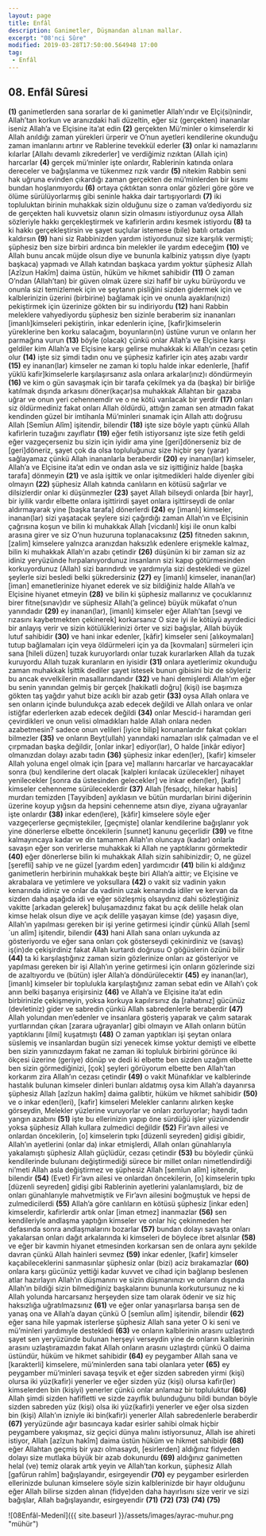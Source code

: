 ```yaml
---
layout: page
title: Enfâl
description: Ganimetler, Düşmandan alınan mallar.
excerpt: "08'nci Sûre"
modified: 2019-03-28T17:50:00.564948 17:00
tag: 
 - Enfâl
---
```


## 08. Enfâl Sûresi 

**(1)** ganimetlerden sana sorarlar de ki ganimetler Allah’ındır ve Elçi(si)nindir, Allah’tan korkun ve aranızdaki hali düzeltin, eğer siz (gerçekten) inananlar iseniz Allah’a ve Elçisine ita’at edin 
**(2)** gerçekten Mü’minler o kimselerdir ki Allah anıldığı zaman yürekleri ürperir ve O’nun ayetleri kendilerine okunduğu zaman imanlarını artırır ve Rablerine tevekkül ederler
**(3)** onlar ki namazlarını kılarlar [Allahı devamlı zikrederler] ve verdiğimiz rızıktan (Allah için) harcarlar
**(4)** gerçek mü’minler işte onlardır, Rablerinin katında onlara dereceler ve bağışlanma ve tükenmez rızık vardır
**(5)** nitekim Rabbin seni hak uğruna evinden çıkardığı zaman gerçekten de mü’minlerden bir kısmı bundan hoşlanmıyordu
**(6)** ortaya çıktıktan sonra onlar gözleri göre göre ve ölüme sürülüyorlarmış gibi seninle hakka dair tartışıyorlardı
**(7)** iki topluluktan birinin muhakkak sizin olduğunu size o zaman va’dediyordu siz de gerçekten hali kuvvetsiz olanın sizin olmasını istiyordunuz oysa Allah sözleriyle hakkı gerçekleştirmek ve kafirlerin ardını kesmek istiyordu
**(8)** ta ki hakkı gerçekleştirsin ve şayet suçlular istemese (bile) batılı ortadan kaldırsın
**(9)** hani siz Rabbinizden yardım istiyordunuz size karşılık vermişti; şüphesiz ben size birbiri ardınca bin melekler ile yardım edeceğim
**(10)** ve Allah bunu ancak müjde olsun diye ve bununla kalbiniz yatışsın diye (yaptı başkaca) yapmadı ve Allah katından başkaca yardım yoktur şüphesiz Allah [Azîzun Hakîm] daima üstün, hüküm ve hikmet sahibidir
**(11)** O zaman O’ndan (Allah’tan) bir güven olmak üzere sizi hafif bir uyku bürüyordu ve onunla sizi temizlemek için ve şeytanın pisliğini sizden gidermek için ve kalblerinizin üzerini (birbirine) bağlamak için ve onunla ayakları(nızı) pekiştirmek için üzerinize gökten bir su indiriyordu
**(12)** hani Rabbin meleklere vahyediyordu şüphesiz ben sizinle beraberim siz inananları [imanlı]kimseleri pekiştirin, inkar edenlerin içine, [kafir]kimselerin yüreklerine ben korku salacağım, boyunların(ın) üstüne vurun ve onların her parmağına vurun
**(13)** böyle (olacak) çünkü onlar Allah’a ve Elçisine karşı geldiler kim Allah’a ve Elçisine karşı gelirse muhakkak ki Allah’ın cezası çetin olur
**(14)** işte siz şimdi tadın onu ve şüphesiz kafirler için ateş azabı vardır
**(15)** ey inanan(lar) kimseler ne zaman ki toplu halde inkar edenlerle, [hafif yüklü kafir]kimselerle karşılaşırsanız asla onlara arkalar(ınız)ı döndürmeyin
**(16)** ve kim o gün savaşmak için bir tarafa çekilmek ya da (başka) bir birliğe katılmak dışında arkasını döner(kaçar)sa muhakkak Allahtan bir gazaba uğrar ve onun yeri cehennemdir ve o ne kötü varılacak bir yerdir
**(17)** onları siz öldürmediniz fakat onları Allah öldürdü, attığın zaman sen atmadın fakat kendinden güzel bir imtihanla Mü’minleri sınamak için Allah attı doğrusu Allah [Semîun Alîm] işitendir, bilendir 
**(18)** işte size böyle yaptı çünkü Allah kafirlerin tuzağını zayıflatır
**(19)** eğer fetih istiyorsanız işte size fetih geldi eğer vazgeçerseniz bu sizin için iyidir ama yine [geri]dönerseniz biz de [geri]döneriz, şayet çok da olsa topluluğunuz size hiçbir şey (yarar) sağlayamaz çünkü Allah inananlarla beraberdir
**(20)** ey inanan(lar) kimseler, Allah’a ve Elçisine ita’at edin ve ondan asla ve siz işittiğiniz halde [başka tarafa] dönmeyin
**(21)** ve asla işittik ve onlar işitmedikleri halde diyenler gibi olmayın
**(22)** şüphesiz Allah katında canlıların en kötüsü sağırlar ve dilsizlerdir onlar ki düşünmezler
**(23)** şayet Allah bilseydi onlarda [bir hayr], bir iyilik vardır elbette onlara işittirirdi şayet onlara işittirseydi de onlar aldırmayarak yine [başka tarafa] dönerlerdi 
**(24)** ey [imanlı] kimseler, inanan(lar) sizi yaşatacak şeylere sizi çağırdığı zaman Allah’ın ve Elçisinin çağrısına koşun ve bilin ki muhakkak Allah [vicdanlı] kişi ile onun kalbi arasına girer ve siz O’nun huzuruna toplanacaksınız
**(25)** fitneden sakının, [zalim] kimselere yalnızca aranızdan haksızlık edenlere erişmekle kalmaz, bilin ki muhakkak Allah’ın azabı çetindir
**(26)** düşünün ki bir zaman siz az idiniz yeryüzünde hırpalanıyordunuz insanların sizi kapıp götürmesinden korkuyordunuz (Allah) sizi barındırdı ve yardımıyla sizi destekledi ve güzel şeylerle sizi besledi belki şükredersiniz
**(27)** ey [imanlı] kimseler, inanan(lar) [iman] emanetlerinize hiyanet ederek ve siz bildiğiniz halde Allah’a ve Elçisine hiyanet etmeyin 
**(28)** ve bilin ki şüphesiz mallarınız ve çocuklarınız birer fitne(sınav)dır ve süphesiz Allah(’a gelince) büyük mükafat o’nun yanındadır
**(29)** ey inanan(lar), [imanlı] kimseler eğer Allah’tan [sevgi ve rızasını kaybetmekten çekinerek] korkarsanız O size iyi ile kötüyü ayırdedici bir anlayış verir ve sizin kötülüklerinizi örter ve sizi bağışlar, Allah büyük lutuf sahibidir
**(30)** ve hani inkar edenler, [kâfir] kimseler seni [alıkoymaları] tutup bağlamaları için veya öldürmeleri için ya da [kovmaları] sürmeleri için sana [hileli düzen] tuzak kuruyorlardı onlar tuzak kurarlarken Allah da tuzak kuruyordu Allah tuzak kuranların en iyisidir
**(31)** onlara ayetlerimiz okunduğu zaman muhakkak İşittik dediler şayet istesek bunun gibisini biz de söyleriz bu ancak evvelkilerin masallarındandır
**(32)** ve hani demişlerdi Allah’ım eğer bu senin yanından gelmiş bir gerçek [hakikatli doğru] (kişi) ise başımıza gökten taş yağdır yahut bize acıklı bir azab getir
**(33)** oysa Allah onlara ve sen onların içinde bulundukça azab edecek değildi ve Allah onlara ve onlar istiğfar ederlerken azab edecek değildi
**(34)** onlar Mescid-i haramdan geri çevirdikleri ve onun velisi olmadıkları halde Allah onlara neden azabetmesin? sadece onun velileri [iyice bilip] korunanlardır fakat çokları bilmezler
**(35)** ve onların Beyt(ullah) yanındaki namazları ıslık çalmadan ve el çırpmadan başka değildir, [onlar inkar] ediyor(lar), O halde [inkâr ediyor] olmanızdan dolayı azabı tadın
**(36)** şüphesiz inkar eden(ler), [kafir] kimseler Allah yoluna engel olmak için [para ve] mallarını harcarlar ve harcayacaklar sonra (bu) kendilerine dert olacak [kalpleri kırılacak üzülecekler]  nihayet yenilecekler [sonra da üstesinden gelecekler] ve inkar eden(ler), [kafir] kimseler cehenneme sürüleceklerdir
**(37)** Allah [fesadçı, hilekar habis] murdarı temizden [Tayyibden] ayıklasın ve bütün murdarları birini diğerinin üzerine koyup yığsın da hepsini cehenneme atsın diye, ziyana uğrayanlar işte onlardır 
**(38)** inkar eden(lere), [kâfir] kimselere söyle eğer vazgeçerlerse geçmiştekiler, [geçmişte] olanlar kendilerine  bağışlanır yok yine dönerlerse elbette öncekilerin [sunnet] kanunu geçerlidir
**(39)** ve fitne kalmayıncaya kadar ve din tamamen Allah’ın oluncaya (kadar) onlarla savaşın eğer son verirlerse muhakkak ki Allah ne yaptıklarını görmektedir
**(40)** eğer dönerlerse bilin ki muhakkak Allah sizin sahibinizdir; O, ne güzel [şerefli] sahip ve ne güzel [yardım eden] yardımcıdır
**(41)** bilin ki aldığınız ganimetlerin herbirinin muhakkak beşte biri Allah’a aittir; ve Elçisine ve akrabalara ve yetimlere ve yoksullara
**(42)** o vakit siz vadinin yakın kenarında idiniz ve onlar da vadinin uzak kenarında idiler ve kervan da sizden daha aşağıda idi ve eğer sözleşmiş olsaydınız dahi sözleştiğiniz vakitte [arkadan gelerek] buluşamazdınız fakat bu açık delille helak olan kimse helak olsun diye ve açık delille yaşayan kimse (de) yaşasın diye, Allah’ın yapılması gereken bir işi yerine getirmesi içindir çünkü Allah [semî´un alîm] işitendir, bilendir
**(43)** hani Allah sana onları uykunda az gösteriyordu ve eğer sana onları çok gösterseydi çekinirdiniz ve (savaş) iş(in)de çekişirdiniz fakat Allah kurtardı doğrusu O göğüslerin özünü bilir
**(44)** ta ki karşılaştığınız zaman sizin gözlerinize onları az gösteriyor ve yapılması gereken bir işi Allah’ın yerine getirmesi için onların gözlerinde sizi de azaltıyordu ve (bütün) işler Allah’a döndürülecektir
**(45)** ey inanan(lar), [imanlı] kimseler bir toplulukla karşılaştığınız zaman sebat edin ve Allah’ı çok anın belki başarıya erişirsiniz
**(46)** ve Allah’a ve Elçisine ita’at edin birbirinizle çekişmeyin, yoksa korkuya kapılırsınız da [rahatınız] gücünüz (devletiniz) gider ve sabredin çünkü Allah sabredenlerle beraberdir
**(47)** Allah yolundan men’edenler ve insanlara gösteriş yaparak ve çalım satarak yurtlarından çıkan [zarara uğrayanlar] gibi olmayın ve Allah onların bütün yaptıklarını [ilmi] kuşatmıştı
**(48)** O zaman yaptıkları işi şeytan onlara süslemiş ve insanlardan bugün sizi yenecek kimse yoktur demişti ve elbette ben sizin yanınızdayım fakat ne zaman iki topluluk birbirini görünce iki ökçesi üzerine (geriye) dönüp ve dedi ki elbette ben sizden uzağım elbette ben sizin görmediğinizi, [çok] şeyleri görüyorum elbette ben Allah’tan korkarım zira Allah’ın cezası çetindir
**(49)** o vakit Münafıklar ve kalblerinde hastalık bulunan kimseler dinleri bunları aldatmış oysa kim Allah’a dayanırsa şüphesiz Allah [azîzun hakîm] daima galibtir, hüküm ve hikmet sahibidir
**(50)** ve o inkar eden(leri), [kafir] kimseleri Melekler canlarını alırken keşke görseydin, Melekler yüzlerine vuruyorlar ve onları zorluyorlar; haydi tadın yangın azabını
**(51)** işte bu ellerinizin yapıp öne sürdüğü işler yüzündendir yoksa şüphesiz Allah kullara zulmedici değildir
**(52)** Fir’avn ailesi ve onlardan öncekilerin, [o] kimselerin tıpkı [düzenli seyreden] gidişi gibidir, Allah’ın ayetlerini (onlar da) inkar etmişlerdi, Allah onları günahlarıyla yakalamıştı şüphesiz Allah güçlüdür, cezası çetindir
**(53)** bu böyledir çünkü kendilerinde bulunanı değiştirmediği sürece bir millet onları nimetlendirdiği ni’meti Allah asla değiştirmez ve şüphesiz Allah [semîun alîm] işitendir, bilendir
**(54)** (Evet) Fir’avn ailesi ve onlardan öncekilerin, [o] kimselerin tıpkı [düzenli seyreden] gidişi gibi Rablerinin ayetlerini yalanlamışlardı, biz de onları günahlarıyle mahvetmiştik ve Fir’avn ailesini boğmuştuk ve hepsi de zulmedicilerdi
**(55)** Allah’a göre canlıların en kötüsü şüphesiz [inkar eden] kimselerdir, kafirlerdir artık onlar [iman etmez] inanmazlar
**(56)** sen kendileriyle andlaşma yaptığın kimseler ve onlar hiç çekinmeden her defasında sonra andlaşmalarını bozarlar 
**(57)** bundan dolayı savaşta onları yakalarsan onları dağıt arkalarında ki kimseleri de böylece ibret alsınlar
**(58)** ve eğer bir kavmin hiyanet etmesinden korkarsan sen de onlara aynı şekilde davran çünkü Allah hainleri sevmez
**(59)** inkar edenler, [kafir] kimseler kaçabileceklerini sanmasınlar şüphesiz onlar (bizi) aciz bırakamazlar
**(60)** onlara karşı gücünüz yettiği kadar kuvvet ve cihad için bağlanıp beslenen atlar hazırlayın Allah’ın düşmanını ve sizin düşmanınızı ve onların dışında Allah’ın bildiği sizin bilmediğiniz başkalarını bununla korkutursunuz ne ki Allah yolunda harcarsanız herşeyden size tam olarak ödenir ve siz hiç haksızlığa uğratılmazsınız
**(61)** ve eğer onlar yanaşırlarsa barışa sen de yanaş ona ve Allah’a dayan çünkü O [semîun alîm] işitendir, bilendir
**(62)** eğer sana hile yapmak isterlerse şüphesiz Allah sana yeter O ki seni ve mü’minleri yardımıyle destekledi
**(63)** ve onların kalblerinin arasını uzlaştırdı şayet sen yeryüzünde bulunan herşeyi verseydin yine de onların kalblerinin arasını uzlaştıramazdın fakat Allah onların arasını uzlaştırdı çünkü O daima üstündür, hüküm ve hikmet sahibidir
**(64)** ey peygamber Allah sana ve [karakterli] kimselere, mü’minlerden sana tabi olanlara yeter
**(65)** ey peygamber mü’minleri savaşa teşvik et eğer sizden sabreden yirmi (kişi) olursa iki yüz(kafir)i yenerler ve eğer sizden yüz (kişi) olursa kafir(ler) kimselerden bin (kişiyi) yenerler çünkü onlar anlamaz bir topluluktur
**(66)** Allah şimdi sizden hafifletti ve sizde zayıflık bulunduğunu bildi bundan böyle sizden sabreden yüz (kişi) olsa iki yüz(kafir)i yenerler ve eğer olsa sizden bin (kişi) Allah’ın izniyle iki bin(kafir)i yenerler Allah sabredenlerle beraberdir
**(67)** yeryüzünde ağır basıncaya kadar esirler sahibi olmak hiçbir peygambere yakışmaz, siz geçici dünya malını istiyorsunuz, Allah ise ahireti istiyor, Allah [azîzun hakîm] daima üstün hüküm ve hikmet sahibidir
**(68)** eğer Allahtan geçmiş bir yazı olmasaydı, [esirlerden] aldığınız fidyeden dolayı size mutlaka büyük bir azab dokunurdu 
**(69)** aldığınız ganimetten helal (ve) temiz olarak artık yeyin ve Allah’tan korkun, şüphesiz Allah [gafûrun rahîm] bağışlayandır, esirgeyendir
**(70)** ey peygamber esirlerden ellerinizde bulunan kimselere söyle sizin kalblerinizde bir hayır olduğunu eğer Allah bilirse sizden alınan (fidye)den daha hayırlısını size verir ve sizi bağışlar, Allah bağışlayandır, esirgeyendir
**(71)** 
**(72)** 
**(73)** 
**(74)** 
**(75)** 

![08Enfâl-Medenî]({{ site.baseurl }}/assets/images/ayrac-muhur.png "mühür")
